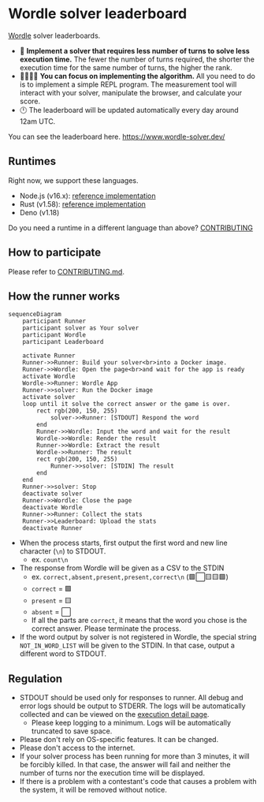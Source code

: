 # Wordle solver leaderboard

[Wordle](https://www.powerlanguage.co.uk/wordle/) solver leaderboards.

- :checkered_flag: **Implement a solver that requires less number of turns to solve less execution time.** The fewer the number of turns required, the shorter the execution time for the same number of turns, the higher the rank.
- :man_technologist::woman_technologist: **You can focus on implementing the algorithm.** All you need to do is to implement a simple REPL program. The measurement tool will interact with your solver, manipulate the browser, and calculate your score.
- :clock12: The leaderboard will be updated automatically every day around 12am UTC.

You can see the leaderboard here.
https://www.wordle-solver.dev/

## Runtimes

Right now, we support these languages.

- Node.js (v16.x): [reference implementation](https://gist.github.com/Leko/098674d7a571fd139bcffd73eedff707)
- Rust (v1.58): [reference implementation](https://gist.github.com/Leko/125e92a263043debc36f5aa895bfd015)
- Deno (v1.18)

Do you need a runtime in a different language than above? [CONTRIBUTING](./CONTRIBUTING.md)

## How to participate

Please refer to [CONTRIBUTING.md](./CONTRIBUTING.md).

## How the runner works

```mermaid
sequenceDiagram
    participant Runner
    participant solver as Your solver
    participant Wordle
    participant Leaderboard

    activate Runner
    Runner->>Runner: Build your solver<br>into a Docker image.
    Runner->>Wordle: Open the page<br>and wait for the app is ready
    activate Wordle
    Wordle->>Runner: Wordle App
    Runner->>solver: Run the Docker image
    activate solver
    loop until it solve the correct answer or the game is over.
        rect rgb(200, 150, 255)
            solver->>Runner: [STDOUT] Respond the word
        end
        Runner->>Wordle: Input the word and wait for the result
        Wordle->>Wordle: Render the result
        Runner->>Wordle: Extract the result
        Wordle->>Runner: The result
        rect rgb(200, 150, 255)
            Runner->>solver: [STDIN] The result
        end
    end
    Runner->>solver: Stop
    deactivate solver
    Runner->>Wordle: Close the page
    deactivate Wordle
    Runner->>Runner: Collect the stats
    Runner->>Leaderboard: Upload the stats
    deactivate Runner
```

- When the process starts, first output the first word and new line character (`\n`) to STDOUT.
  - ex. `count\n`
- The response from Wordle will be given as a CSV to the STDIN
  - ex. `correct,absent,present,present,correct\n` (:green_square::white_large_square::yellow_square::yellow_square::green_square:)
  - `correct` = :green_square:
  - `present` = :yellow_square:
  - `absent` = :white_large_square:
  - If all the parts are `correct`, it means that the word you chose is the correct answer. Please terminate the process.
- If the word output by solver is not registered in Wordle, the special string `NOT_IN_WORD_LIST` will be given to the STDIN. In that case, output a different word to STDOUT.

## Regulation

- STDOUT should be used only for responses to runner. All debug and error logs should be output to STDERR. The logs will be automatically collected and can be viewed on the [execution detail page](https://www.wordle-solver.dev/history/Leko/222).
  - Please keep logging to a minimum. Logs will be automatically truncated to save space.
- Please don't rely on OS-specific features. It can be changed.
- Please don't access to the internet.
- If your solver process has been running for more than 3 minutes, it will be forcibly killed. In that case, the answer will fail and neither the number of turns nor the execution time will be displayed.
- If there is a problem with a contestant's code that causes a problem with the system, it will be removed without notice.
